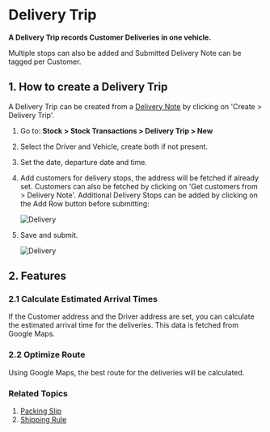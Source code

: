 <!-- add-breadcrumbs -->
# Delivery Trip

**A Delivery Trip records Customer Deliveries in one vehicle.**

Multiple stops can also be added and Submitted Delivery Note can be tagged per Customer.

## 1. How to create a Delivery Trip
A Delivery Trip can be created from a [Delivery Note](/docs/v13/user/manual/en/stock/delivery-note) by clicking on 'Create > Delivery Trip'.

1. Go to: **Stock > Stock Transactions > Delivery Trip > New**
1. Select the Driver and Vehicle, create both if not present.
1. Set the date, departure date and time.
1. Add customers for delivery stops, the address will be fetched if already set. Customers can also be fetched by clicking on 'Get customers from > Delivery Note'. Additional Delivery Stops can be added by clicking on the Add Row button before submitting:

    <img class="screenshot" alt="Delivery" src="{{docs_base_url}}/v13/assets/img/stock/delivery_stops.png">

1. Save and submit.

    <img class="screenshot" alt="Delivery" src="{{docs_base_url}}/v13/assets/img/stock/delivery_trip.png">

## 2. Features
### 2.1 Calculate Estimated Arrival Times
If the Customer address and the Driver address are set, you can calculate the estimated arrival time for the deliveries. This data is fetched from Google Maps.

### 2.2 Optimize Route
Using Google Maps, the best route for the deliveries will be calculated.


### Related Topics
1. [Packing Slip](/docs/v13/user/manual/en/stock/packing-slip)
1. [Shipping Rule](/docs/v13/user/manual/en/selling/shipping-rule)